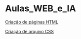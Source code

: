 # Aulas_WEB_e_IA
[Criação de páginas HTML](https://legenx3.github.io/Aulas_WEB_e_IA/criacao_paghtml/Facens)

[Criação de arquivo CSS](https://legenx3.github.io/Aulas_WEB_e_IA/criacao_pagcss/Páginas/Facens)

